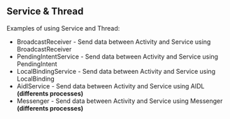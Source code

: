 ## Service & Thread

Examples of using Service and Thread:

- BroadcastReceiver - Send data between Activity and Service using BroadcastReceiver
- PendingIntentService - Send data between Activity and Service using PendingIntent
- LocalBindingService - Send data between Activity and Service using LocalBinding
- AidlService - Send data between Activity and Service using AIDL **(differents processes)**
- Messenger - Send data between Activity and Service using Messenger **(differents processes)**